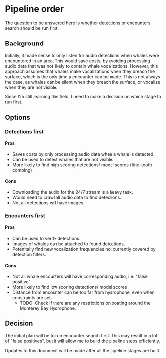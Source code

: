# Pipeline order
The question to be answered here is whether detections or encounters search should be run first. 

## Background
Initially, it made sense to only listen for audio detections when whales were encountered in an area. 
This would save costs, by avoiding processing audio data that was not likely to contain whale vocalizations.
However, this approach assumes that whales make vocalizations when they breach the surface, which is the only time a encounter can be made.
This is not always the case, as whales can be silent when they breach the surface, or vocalize when they are not visible.

Since I'm still learning this field, I need to make a decision on which stage to run first. 

## Options

### Detections first

#### Pros
- Saves costs by only processing audio data when a whale is detected.
- Can be used to detect whales that are not visible.
- More likely to find high scoring detections/ model scores (fine-tooth combing)

#### Cons
- Downloading the audio for the 24/7 stream is a heavy task. 
- Would need to crawl all audio data to find detections.
- Not all detections will have images.

### Encounters first

#### Pros
- Can be used to verify detections.
- Images of whales can be attached to found detections.
- Potenitally find new vocalization frequencies not currently covered by detection filters. 

#### Cons
- Not all whale encounters will have corresponding audio, i.e. "false positive".
- More likely to find low scoring detections/ model scores
- Distance from encounter can be too far from hydrophone, even when constraints are set.
    - TODO: Check if there are any restrictions on boating around the Monterey Bay Hydrophone.

## Decision
The initial plan will be to run encounter search first. 
This may result in a lot of "false positives", but it will allow me to build the pipeline steps efficiently. 

Updates to this document will be made after all the pipeline stages are built.